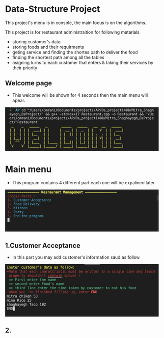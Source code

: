 # Data-Structure Project

This project's menu is in console, the main focus is on the algorithms.

This project is for restaurant administraition for following matarials 
 * storing customer's data 
 * storing foods and their requirments 
 * geting service and finding the shortes path to deliver the food
 * finding the shortest path among all the tables
 * asigning turns to each customer that enters & taking their services by their priority 


## Welcome page 
* This welcome will be shown for 4 seconds then the main menu will apear.

<img src="Guide/1.png" width="500">

# Main menu 
* This program contains 4 different part each one will be expalined later 

<img src="Guide/2.png" width="500">


## 1.Customer Acceptance 

* In this part you may add customer's information saud as follow 

<img src="Guide/3.png" width="500">

## 2.
